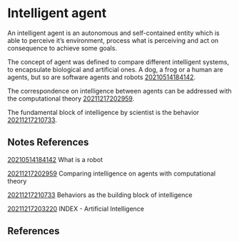 ---
---
# Intelligent agent

An intelligent agent is an autonomous and self-contained entity which is
able to perceive it’s environment, process what is perceiving and act on
consequence to achieve some goals.

The concept of agent was defined to compare different intelligent
systems, to encapsulate biological and artificial ones. A dog, a frog or
a human are agents, but so are software agents and robots
[20210514184142](/notes/20210514184142).

The correspondence on intelligence between agents can be addressed with
the computational theory [20211217202959](/notes/20211217202959).

The fundamental block of intelligence by scientist is the behavior
[20211217210733](/notes/20211217210733).

## Notes References

[20210514184142](/notes/20210514184142) What is a robot

[20211217202959](/notes/20211217202959) Comparing intelligence on agents with
computational theory

[20211217210733](/notes/20211217210733) Behaviors as the building block of intelligence

[20211217203220](/notes/20211217203220) INDEX - Artificial Intelligence

## References
